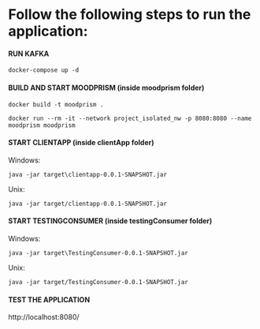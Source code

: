 # Follow the following steps to run the application:

#### RUN KAFKA
```
docker-compose up -d
```

#### BUILD AND START MOODPRISM (inside moodprism folder)
```
docker build -t moodprism .
```
```
docker run --rm -it --network project_isolated_nw -p 8080:8080 --name moodprism moodprism
```

#### START CLIENTAPP (inside clientApp folder)
Windows:
```
java -jar target\clientapp-0.0.1-SNAPSHOT.jar
```
Unix:
```
java -jar target/clientapp-0.0.1-SNAPSHOT.jar
```
#### START TESTINGCONSUMER (inside testingConsumer folder)
Windows:
```
java -jar target\TestingConsumer-0.0.1-SNAPSHOT.jar
```
Unix:
```
java -jar target/TestingConsumer-0.0.1-SNAPSHOT.jar
```
#### TEST THE APPLICATION

http://localhost:8080/
